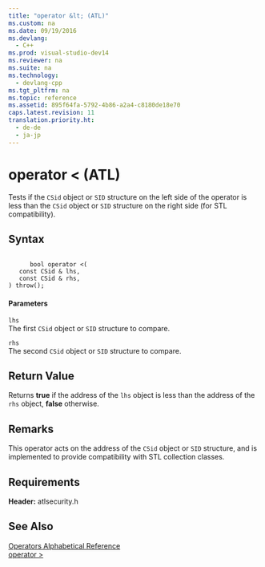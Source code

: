 ```yaml
---
title: "operator &lt; (ATL)"
ms.custom: na
ms.date: 09/19/2016
ms.devlang: 
  - C++
ms.prod: visual-studio-dev14
ms.reviewer: na
ms.suite: na
ms.technology: 
  - devlang-cpp
ms.tgt_pltfrm: na
ms.topic: reference
ms.assetid: 895f64fa-5792-4b86-a2a4-c8180de18e70
caps.latest.revision: 11
translation.priority.ht: 
  - de-de
  - ja-jp
---
```

# operator &lt; (ATL)
Tests if the `CSid` object or `SID` structure on the left side of the operator is less than the `CSid` object or `SID` structure on the right side (for STL compatibility).  
  
## Syntax  
  
```  
  
      bool operator <(  
   const CSid & lhs,   
   const CSid & rhs,   
) throw();  
```  
  
#### Parameters  
 `lhs`  
 The first `CSid` object or `SID` structure to compare.  
  
 `rhs`  
 The second `CSid` object or `SID` structure to compare.  
  
## Return Value  
 Returns **true** if the address of the `lhs` object is less than the address of the `rhs` object, **false** otherwise.  
  
## Remarks  
 This operator acts on the address of the `CSid` object or `SID` structure, and is implemented to provide compatibility with STL collection classes.  
  
## Requirements  
 **Header:** atlsecurity.h  
  
## See Also  
 [Operators Alphabetical Reference](../vs140/ATL-Operators-Alphabetical-Reference.md)   
 [operator >](../vs140/operator----ATL-.md)